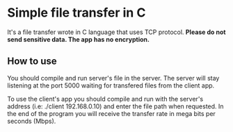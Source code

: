 # Simple file transfer in C

It's a file transfer wrote in C language that uses TCP protocol. **Please do not send sensitive data.  The app has no encryption.**

## How to use

You should compile and run server's file in the server. The server will stay listening at the port 5000 waiting for transfered files from the client app.

To use the client's app you should compile and run with the server's address (i.e: ./client 192.168.0.10) and enter the file path when requested. In the end of the program you will receive the transfer rate in mega bits per seconds (Mbps).
